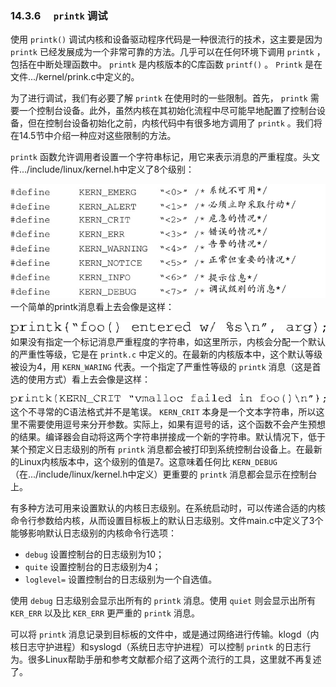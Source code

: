 ### 14.3.6　 `printk` 调试

使用 `printk()` 调试内核和设备驱动程序代码是一种很流行的技术，这主要是因为 `printk` 已经发展成为一个非常可靠的方法。几乎可以在任何环境下调用 `printk` ，包括在中断处理函数中。 `printk` 是内核版本的C库函数 `printf()` 。 `Printk` 是在文件.../kernel/prink.c中定义的。

为了进行调试，我们有必要了解 `printk` 在使用时的一些限制。首先， `printk` 需要一个控制台设备。此外，虽然内核在其初始化流程中尽可能早地配置了控制台设备，但在控制台设备初始化之前，内核代码中有很多地方调用了 `printk` 。我们将在14.5节中介绍一种应对这些限制的方法。

`printk` 函数允许调用者设置一个字符串标记，用它来表示消息的严重程度。头文件.../include/linux/kernel.h中定义了8个级别：



![443.jpg](../images/443.jpg)
一个简单的printk消息看上去会像是这样：



![444.png](../images/444.png)
如果没有指定一个标记消息严重程度的字符串，如这里所示，内核会分配一个默认的严重性等级，它是在 `printk.c` 中定义的。在最新的内核版本中，这个默认等级被设为4，用 `KERN_WARING` 代表。一个指定了严重性等级的 `printk` 消息（这是首选的使用方式）看上去会像是这样：



![445.png](../images/445.png)
这个不寻常的C语法格式并不是笔误。 `KERN_CRIT` 本身是一个文本字符串，所以这里不需要使用逗号来分开参数。实际上，如果有逗号的话，这个函数不会产生预想的结果。编译器会自动将这两个字符串拼接成一个新的字符串。默认情况下，低于某个预定义日志级别的所有 `printk` 消息都会被打印到系统控制台设备上。在最新的Linux内核版本中，这个级别的值是7。这意味着任何比 `KERN_DEBUG` （在.../include/linux/kernel.h中定义）更重要的 `printk` 消息都会显示在控制台上。

有多种方法可用来设置默认的内核日志级别。在系统启动时，可以传递合适的内核命令行参数给内核，从而设置目标板上的默认日志级别。文件main.c中定义了3个能够影响默认日志级别的内核命令行选项：

+ `debug` 设置控制台的日志级别为10；
+ `quite` 设置控制台的日志级别为4；
+ `loglevel=` 设置控制台的日志级别为一个自选值。

使用 `debug` 日志级别会显示出所有的 `printk` 消息。使用 `quiet` 则会显示出所有 `KER_ERR` 以及比 `KER_ERR` 更严重的 `printk` 消息。

可以将 `printk` 消息记录到目标板的文件中，或是通过网络进行传输。klogd（内核日志守护进程）和syslogd（系统日志守护进程）可以控制 `printk` 的日志行为。很多Linux帮助手册和参考文献都介绍了这两个流行的工具，这里就不再复述了。

